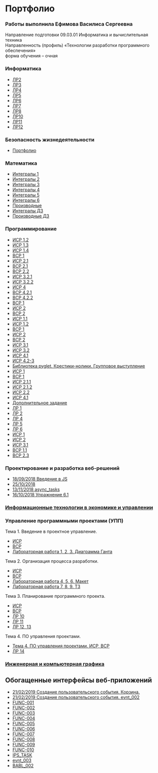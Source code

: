 # Портфолио
### Работы выполнила Ефимова Василиса Сергеевна
Направление подготовки 09.03.01 Информатика и вычислительная техника  
Направленность (профиль) «Технологии разработки программного обеспечения»  
форма обучения – очная

### Информатика
* [ЛР2](https://github.com/vasandria/informatics/blob/main/%D0%95%D1%84%D0%B8%D0%BC%D0%BE%D0%B2%D0%B0%20%D0%92%D0%B0%D1%81%D0%B8%D0%BB%D0%B8%D1%81%D0%B0%20%D0%9B%D0%A02.docx)
* [ЛР3](https://github.com/vasandria/informatics/blob/main/%D0%95%D1%84%D0%B8%D0%BC%D0%BE%D0%B2%D0%B0%20%D0%92%D0%B0%D1%81%D0%B8%D0%BB%D0%B8%D1%81%D0%B0%20%D0%9B%D0%A03.docx)
* [ЛР4](https://github.com/vasandria/informatics/blob/main/%D0%95%D1%84%D0%B8%D0%BC%D0%BE%D0%B2%D0%B0%20%D0%92%D0%B0%D1%81%D0%B8%D0%BB%D0%B8%D1%81%D0%B0%20%D0%9B%D0%A04.docx)
* [ЛР5](https://github.com/vasandria/informatics/blob/main/Efimova_Vasilisa_LR5.docx)
* [ЛР6](https://github.com/vasandria/informatics/blob/main/%D0%95%D1%84%D0%B8%D0%BC%D0%BE%D0%B2%D0%B0%20%D0%92%D0%B0%D1%81%D0%B8%D0%BB%D0%B8%D1%81%D0%B0%20%D0%9B%D0%A06%20(1).docx)
* [ЛР7](https://github.com/vasandria/informatics/blob/main/%D0%95%D1%84%D0%B8%D0%BC%D0%BE%D0%B2%D0%B0%20%D0%92%D0%B0%D1%81%D0%B8%D0%BB%D0%B8%D1%81%D0%B0%20%D0%9B%D0%A07%20(1).docx)
* [ЛР8](https://github.com/vasandria/informatics/blob/main/%D0%95%D1%84%D0%B8%D0%BC%D0%BE%D0%B2%D0%B0%20%D0%92%D0%B0%D1%81%D0%B8%D0%BB%D0%B8%D1%81%D0%B0%20%D0%9B%D0%A08.docx)
* [ЛР10](https://github.com/vasandria/informatics/blob/main/%D0%95%D1%84%D0%B8%D0%BC%D0%BE%D0%B2%D0%B0%20%D0%92%D0%B0%D1%81%D0%B8%D0%BB%D0%B8%D1%81%D0%B0%20%D0%9B%D0%A010.docx)
* [ЛР11](https://github.com/vasandria/informatics/blob/main/%D0%95%D1%84%D0%B8%D0%BC%D0%BE%D0%B2%D0%B0%20%D0%92%D0%B0%D1%81%D0%B8%D0%BB%D0%B8%D1%81%D0%B0%20%D0%9B%D0%A011.docx)
* [ЛР12](https://github.com/vasandria/informatics/blob/main/%D0%95%D1%84%D0%B8%D0%BC%D0%BE%D0%B2%D0%B0%20%D0%92%D0%B0%D1%81%D0%B8%D0%BB%D0%B8%D1%81%D0%B0%20%D0%9B%D0%A012.docx)

### Безопасность жизнедеятельности
* [Портфолио](https://github.com/vasandria/vasilisaefimova/blob/master/PORTFOLIO_BZhD_EFIMOVA_VS.docx)

###  Математика
* [Интегралы 1](https://github.com/vasandria/vasilisaefimova/tree/master/%D0%9C%D0%B0%D1%82%D0%B5%D0%BC%D0%B0%D1%82%D0%B8%D0%BA%D0%B0/%D0%98%D0%BD%D1%82%D0%B5%D0%B3%D1%80%D0%B0%D0%BB%D1%8B.%20%D0%A7%D0%B0%D1%81%D1%82%D1%8C%201)
* [Интегралы 2](https://github.com/vasandria/vasilisaefimova/tree/master/%D0%9C%D0%B0%D1%82%D0%B5%D0%BC%D0%B0%D1%82%D0%B8%D0%BA%D0%B0/%D0%98%D0%BD%D1%82%D0%B5%D0%B3%D1%80%D0%B0%D0%BB%D1%8B.%20%D0%A7%D0%B0%D1%81%D1%82%D1%8C%202)
* [Интегралы 3](https://github.com/vasandria/vasilisaefimova/tree/master/%D0%9C%D0%B0%D1%82%D0%B5%D0%BC%D0%B0%D1%82%D0%B8%D0%BA%D0%B0/%D0%98%D0%BD%D1%82%D0%B5%D0%B3%D1%80%D0%B0%D0%BB%D1%8B.%20%D0%A7%D0%B0%D1%81%D1%82%D1%8C%203)
* [Интегралы 4](https://github.com/vasandria/vasilisaefimova/tree/master/%D0%9C%D0%B0%D1%82%D0%B5%D0%BC%D0%B0%D1%82%D0%B8%D0%BA%D0%B0/%D0%98%D0%BD%D1%82%D0%B5%D0%B3%D1%80%D0%B0%D0%BB%D1%8B.%20%D0%A7%D0%B0%D1%81%D1%82%D1%8C%204)
* [Интегралы 5](https://github.com/vasandria/vasilisaefimova/tree/master/%D0%9C%D0%B0%D1%82%D0%B5%D0%BC%D0%B0%D1%82%D0%B8%D0%BA%D0%B0/%D0%98%D0%BD%D1%82%D0%B5%D0%B3%D1%80%D0%B0%D0%BB%D1%8B.%20%D0%A7%D0%B0%D1%81%D1%82%D1%8C%205)
* [Интегралы 6](https://github.com/vasandria/vasilisaefimova/tree/master/%D0%9C%D0%B0%D1%82%D0%B5%D0%BC%D0%B0%D1%82%D0%B8%D0%BA%D0%B0/%D0%98%D0%BD%D1%82%D0%B5%D0%B3%D1%80%D0%B0%D0%BB%D1%8B.%20%D0%A7%D0%B0%D1%81%D1%82%D1%8C%206)
* [Производные](https://github.com/vasandria/vasilisaefimova/tree/master/%D0%9C%D0%B0%D1%82%D0%B5%D0%BC%D0%B0%D1%82%D0%B8%D0%BA%D0%B0/%D0%9F%D1%80%D0%BE%D0%B8%D0%B7%D0%B2%D0%BE%D0%B4%D0%BD%D1%8B%D0%B5)
* [Интегралы ДЗ](https://github.com/vasandria/vasilisaefimova/blob/master/%D0%9C%D0%B0%D1%82%D0%B5%D0%BC%D0%B0%D1%82%D0%B8%D0%BA%D0%B0/%D0%95%D1%84%D0%B8%D0%BC%D0%BE%D0%B2%D0%B0%20%D0%92.%D0%A1.%20%D0%94%D0%97%20%D0%98%D0%BD%D1%82%D0%B5%D0%B3%D1%80%D0%B0%D0%BB%D1%8B.docx)
* [Производные ДЗ](https://github.com/vasandria/vasilisaefimova/blob/master/%D0%9C%D0%B0%D1%82%D0%B5%D0%BC%D0%B0%D1%82%D0%B8%D0%BA%D0%B0/%D0%95%D1%84%D0%B8%D0%BC%D0%BE%D0%B2%D0%B0%20%D0%92.%D0%A1.%20%D0%94%D0%97%20%D0%9F%D1%80%D0%BE%D0%B8%D0%B7%D0%B2%D0%BE%D0%B4%D0%BD%D1%8B%D0%B5.docx)

### Программирование

* [ИСР 1.2](https://github.com/vasandria/vasilisaefimova/blob/master/%D0%9F%D1%80%D0%BE%D0%B3%D1%80%D0%B0%D0%BC%D0%BC%D0%B8%D1%80%D0%BE%D0%B2%D0%B0%D0%BD%D0%B8%D0%B5/%D1%81%D0%B5%D0%BC%203/isr1/3_isr_1.2.py)
* [ИСР 1.3](https://github.com/vasandria/vasilisaefimova/blob/master/%D0%9F%D1%80%D0%BE%D0%B3%D1%80%D0%B0%D0%BC%D0%BC%D0%B8%D1%80%D0%BE%D0%B2%D0%B0%D0%BD%D0%B8%D0%B5/%D1%81%D0%B5%D0%BC%203/isr1/3_isr_1.3.py)
* [ИСР 1.4](https://github.com/vasandria/vasilisaefimova/blob/master/%D0%9F%D1%80%D0%BE%D0%B3%D1%80%D0%B0%D0%BC%D0%BC%D0%B8%D1%80%D0%BE%D0%B2%D0%B0%D0%BD%D0%B8%D0%B5/%D1%81%D0%B5%D0%BC%203/isr1/3_isr_1.4.py)
* [ВСР 1](https://github.com/vasandria/vasilisaefimova/blob/master/%D0%9F%D1%80%D0%BE%D0%B3%D1%80%D0%B0%D0%BC%D0%BC%D0%B8%D1%80%D0%BE%D0%B2%D0%B0%D0%BD%D0%B8%D0%B5/%D1%81%D0%B5%D0%BC%203/%D0%B2%D1%81%D1%801.docx)
* [ИСР 2.1](https://repl.it/@vasandria/RespectfulEvergreenOpposites)
* [ВСР 2.1](https://github.com/vasandria/vasilisaefimova/blob/master/%D0%9F%D1%80%D0%BE%D0%B3%D1%80%D0%B0%D0%BC%D0%BC%D0%B8%D1%80%D0%BE%D0%B2%D0%B0%D0%BD%D0%B8%D0%B5/%D1%81%D0%B5%D0%BC%203/3_vsr_2.2.py)
* [ВСР 2.2](https://github.com/vasandria/vasilisaefimova/blob/master/%D0%9F%D1%80%D0%BE%D0%B3%D1%80%D0%B0%D0%BC%D0%BC%D0%B8%D1%80%D0%BE%D0%B2%D0%B0%D0%BD%D0%B8%D0%B5/%D1%81%D0%B5%D0%BC%203/3_vsr_2.1.py)
* [ИСР 3.2.1](https://github.com/vasandria/vasilisaefimova/blob/master/%D0%9F%D1%80%D0%BE%D0%B3%D1%80%D0%B0%D0%BC%D0%BC%D0%B8%D1%80%D0%BE%D0%B2%D0%B0%D0%BD%D0%B8%D0%B5/%D1%81%D0%B5%D0%BC%203/3_vsr_3.2.1.py)
* [ИСР 3.2.2](https://github.com/vasandria/vasilisaefimova/blob/master/%D0%9F%D1%80%D0%BE%D0%B3%D1%80%D0%B0%D0%BC%D0%BC%D0%B8%D1%80%D0%BE%D0%B2%D0%B0%D0%BD%D0%B8%D0%B5/%D1%81%D0%B5%D0%BC%203/3_vsr_3.2.2.py)
* [ИСР 4](https://github.com/vasandria/vasilisaefimova/tree/master/%D0%9F%D1%80%D0%BE%D0%B3%D1%80%D0%B0%D0%BC%D0%BC%D0%B8%D1%80%D0%BE%D0%B2%D0%B0%D0%BD%D0%B8%D0%B5/%D1%81%D0%B5%D0%BC%204/isr_4)
* [ВСР 4.2.1](https://github.com/vasandria/vasilisaefimova/blob/master/%D0%9F%D1%80%D0%BE%D0%B3%D1%80%D0%B0%D0%BC%D0%BC%D0%B8%D1%80%D0%BE%D0%B2%D0%B0%D0%BD%D0%B8%D0%B5/%D1%81%D0%B5%D0%BC%204/vsr_4.py)
* [ВСР 4.2.2](https://repl.it/@vasandria/vsr4)
* [ВСР 1](https://repl.it/@vasandria/4vsr1)
* [ИСР 2](https://github.com/vasandria/vasilisaefimova/blob/master/%D0%9F%D1%80%D0%BE%D0%B3%D1%80%D0%B0%D0%BC%D0%BC%D0%B8%D1%80%D0%BE%D0%B2%D0%B0%D0%BD%D0%B8%D0%B5/%D1%81%D0%B5%D0%BC%204/isr2.py)
* [ВСР 2](https://repl.it/@vasandria/vsr2)
* [ИСР 1.1](https://github.com/vasandria/vasilisaefimova/blob/master/%D0%9F%D1%80%D0%BE%D0%B3%D1%80%D0%B0%D0%BC%D0%BC%D0%B8%D1%80%D0%BE%D0%B2%D0%B0%D0%BD%D0%B8%D0%B5/%D1%81%D0%B5%D0%BC%205/isr_1.1.md)
* [ИСР 1.2](https://github.com/vasandria/vasilisaefimova/tree/master/%D0%9F%D1%80%D0%BE%D0%B3%D1%80%D0%B0%D0%BC%D0%BC%D0%B8%D1%80%D0%BE%D0%B2%D0%B0%D0%BD%D0%B8%D0%B5/%D1%81%D0%B5%D0%BC%205/isr_1)
* [ВСР 1](https://github.com/vasandria/vasilisaefimova/blob/master/%D0%9F%D1%80%D0%BE%D0%B3%D1%80%D0%B0%D0%BC%D0%BC%D0%B8%D1%80%D0%BE%D0%B2%D0%B0%D0%BD%D0%B8%D0%B5/%D1%81%D0%B5%D0%BC%205/vsr_1.md)
* [ИСР 2](https://github.com/vasandria/vasilisaefimova/blob/master/%D0%9F%D1%80%D0%BE%D0%B3%D1%80%D0%B0%D0%BC%D0%BC%D0%B8%D1%80%D0%BE%D0%B2%D0%B0%D0%BD%D0%B8%D0%B5/%D1%81%D0%B5%D0%BC%205/isr_2.py)
* [ВСР 2](https://github.com/vasandria/vasilisaefimova/blob/master/%D0%9F%D1%80%D0%BE%D0%B3%D1%80%D0%B0%D0%BC%D0%BC%D0%B8%D1%80%D0%BE%D0%B2%D0%B0%D0%BD%D0%B8%D0%B5/%D1%81%D0%B5%D0%BC%205/vsr_2.py)
* [ИСР 3.1](https://github.com/vasandria/vasilisaefimova/blob/master/%D0%9F%D1%80%D0%BE%D0%B3%D1%80%D0%B0%D0%BC%D0%BC%D0%B8%D1%80%D0%BE%D0%B2%D0%B0%D0%BD%D0%B8%D0%B5/%D1%81%D0%B5%D0%BC%205/isr_3.py)
* [ИСР 3.2](https://github.com/vasandria/vasilisaefimova/blob/master/%D0%9F%D1%80%D0%BE%D0%B3%D1%80%D0%B0%D0%BC%D0%BC%D0%B8%D1%80%D0%BE%D0%B2%D0%B0%D0%BD%D0%B8%D0%B5/%D1%81%D0%B5%D0%BC%205/isr_3.2.py)
* [ИСР 4.1]()
* [ИСР 4.2-3](https://github.com/vasandria/vasilisaefimova/tree/master/%D0%9F%D1%80%D0%BE%D0%B3%D1%80%D0%B0%D0%BC%D0%BC%D0%B8%D1%80%D0%BE%D0%B2%D0%B0%D0%BD%D0%B8%D0%B5/%D1%81%D0%B5%D0%BC%205/isr_4.1)
* [Библиотека pyglet. Крестики-нолики. Групповое выступление](https://github.com/vasandria/vasilisaefimova/tree/master/%D0%9F%D1%80%D0%BE%D0%B3%D1%80%D0%B0%D0%BC%D0%BC%D0%B8%D1%80%D0%BE%D0%B2%D0%B0%D0%BD%D0%B8%D0%B5/%D1%81%D0%B5%D0%BC%206/krestiki-noliki)
* [ИСР 1](https://github.com/vasandria/vasilisaefimova/tree/master/%D0%9F%D1%80%D0%BE%D0%B3%D1%80%D0%B0%D0%BC%D0%BC%D0%B8%D1%80%D0%BE%D0%B2%D0%B0%D0%BD%D0%B8%D0%B5/%D1%81%D0%B5%D0%BC%206/isr_1)
* [ВСР 1](https://github.com/vasandria/vasilisaefimova/blob/master/%D0%9F%D1%80%D0%BE%D0%B3%D1%80%D0%B0%D0%BC%D0%BC%D0%B8%D1%80%D0%BE%D0%B2%D0%B0%D0%BD%D0%B8%D0%B5/%D1%81%D0%B5%D0%BC%206/vsr_1.py)
* [ИСР 2.1.1](https://github.com/vasandria/vasilisaefimova/blob/master/%D0%9F%D1%80%D0%BE%D0%B3%D1%80%D0%B0%D0%BC%D0%BC%D0%B8%D1%80%D0%BE%D0%B2%D0%B0%D0%BD%D0%B8%D0%B5/%D1%81%D0%B5%D0%BC%206/isr2.py)
* [ИСР 2.1.2](https://github.com/vasandria/vasilisaefimova/blob/master/%D0%9F%D1%80%D0%BE%D0%B3%D1%80%D0%B0%D0%BC%D0%BC%D0%B8%D1%80%D0%BE%D0%B2%D0%B0%D0%BD%D0%B8%D0%B5/%D1%81%D0%B5%D0%BC%206/isr_2.1.py)
* [ИСР 2.2](https://github.com/vasandria/vasilisaefimova/blob/master/%D0%9F%D1%80%D0%BE%D0%B3%D1%80%D0%B0%D0%BC%D0%BC%D0%B8%D1%80%D0%BE%D0%B2%D0%B0%D0%BD%D0%B8%D0%B5/%D1%81%D0%B5%D0%BC%206/isr_2.2.py)
* [ИСР 4.1](https://github.com/vasandria/vasilisaefimova/blob/master/%D0%9F%D1%80%D0%BE%D0%B3%D1%80%D0%B0%D0%BC%D0%BC%D0%B8%D1%80%D0%BE%D0%B2%D0%B0%D0%BD%D0%B8%D0%B5/%D1%81%D0%B5%D0%BC%206/isr_4.1.md)
* [Дополнительное задание ](https://repl.it/@vasandria/dop)
* [ЛР 1](https://github.com/herzenuni/sem7-task1-vasandria)
* [ЛР 2](https://repl.it/@vasandria/sem7-task2#main.py)
* [ЛР 4](https://github.com/vasandria/prog7_lr4)
* [ЛР 5](https://github.com/vasandria/prog7_lr5)
* [ЛР 6](https://github.com/vasandria/prog7_lr6)
* [ИСР 1](https://repl.it/@vasandria/RoyalChartreuseMozbot#main.py)
* [ИСР 2](https://repl.it/@vasandria/LeafyDarkturquoiseSolution#main.py)
* [ИСР 3.1](https://github.com/vasandria/CouchDB_project)
* [ВСР 1.1](https://github.com/vasandria/vasilisaefimova/blob/master/%D0%9F%D1%80%D0%BE%D0%B3%D1%80%D0%B0%D0%BC%D0%BC%D0%B8%D1%80%D0%BE%D0%B2%D0%B0%D0%BD%D0%B8%D0%B5/%D1%81%D0%B5%D0%BC%207/vsr_1.md)
* [ВСР 2.3](https://github.com/vasandria/vasilisaefimova/blob/master/%D0%9F%D1%80%D0%BE%D0%B3%D1%80%D0%B0%D0%BC%D0%BC%D0%B8%D1%80%D0%BE%D0%B2%D0%B0%D0%BD%D0%B8%D0%B5/%D1%81%D0%B5%D0%BC%207/vsr2/main.py)

### Проектирование и разработка веб-решений

* [18/09/2018 Введение в JS](https://kodaktor.ru/g/task_2ad84)
* [25/10/2018](/js/25-10-2018)
* [13/11/2018 async_tasks](https://codepen.io/anon/pen/XyqVZv)
* [16/10/2018 Упражнение 6.1](/js/16-10-18)

### [Информационные технологии в экономике и управлении](https://github.com/vasandria/ITEM)
### Управление программными проектами (УПП)
Тема 1. Введение в проектное управление.  
* [ИСР](https://github.com/ctel-prj-mng/3-ivt-17-t1-vasandria/blob/master/ISR.md)
* [ВСР](https://github.com/ctel-prj-mng/3-ivt-17-t1-vasandria/blob/master/VSR.md)
* [Лабораторная работа 1, 2, 3. Диаграмма Ганта](https://github.com/ctel-prj-mng/1-gantt-60218-vasandria)

Тема 2. Организация процесса разработки.  
* [ИСР](https://github.com/ctel-prj-mng/3-ivt-17-t2-vasandria/blob/master/ISR.md)
* [ВСР](https://github.com/ctel-prj-mng/3-ivt-17-t2-vasandria/blob/master/VSR.md)
* [Лабораторная работа 4, 5, 6. Макет](https://github.com/ctel-prj-mng/2-wireframe-130218-vasandria/blob/master/wireframe.md)
* [Лабораторная работа 7, 8, 9. ТЗ](https://github.com/ctel-prj-mng/3-tz-200218-vasandria/blob/master/requirements.md)

Тема 3. Планирование программного проекта.  
* [ИСР](https://github.com/ctel-prj-mng/3-ivt-17-t3-vasandria/blob/master/ISR.md)
* [ВСР](https://github.com/ctel-prj-mng/3-ivt-17-t3-vasandria/blob/master/VSR.md)
* [ЛР 10](https://github.com/vasandria/lr10UPP/blob/master/README.md)
* [ЛР 11](https://github.com/vasandria/lr11UPP/blob/master/README.md)
* [ЛР 12, 13](https://docs.google.com/document/d/13ZBLtBshuCr_7Sx8rnl0I6iR01MHmkF2Zu_7Tgo8pIU/edit?usp=sharing)

Тема 4. ПО управления проектами.  
* [Тема 4. ПО управления проектами. ИСР, ВСР]()
* [ЛР 14](https://github.com/ctel-prj-mng/3-ivt-17-t4-vasandria)

### [Инженерная и компьютерная графика](https://github.com/vasandria/graphics/blob/master/README.md)






## Обогащенные интерфейсы веб-приложений

* [21/02/2019 Создание пользовательского события. Корзина.](https://kodaktor.ru/custom_d842f "Создание пользовательского события. Корзина.")
* [21/02/2019 Создание пользовательского события. evnt_002 ](https://kodaktor.ru/custom_a96fb)
* [FUNC-001](https://kodaktor.ru/b83d4ca)
* [FUNC-002](https://kodaktor.ru/func_7c211)
* [FUNC-003](https://kodaktor.ru/func_2a666)
* [FUNC-004](https://kodaktor.ru/func_1b1b4)
* [FUNC-005](https://kodaktor.ru/func_cd358)
* [FUNC-006](https://kodaktor.ru/func_69721)
* [FUNC-007](https://kodaktor.ru/func_8fb66)
* [FUNC-008](https://kodaktor.ru/func_83990)
* [FUNC-009](https://kodaktor.ru/func_e4522)
* [FUNC-010](https://kodaktor.ru/b83d4ca)
* [IPS_TASK](https://kodaktor.ru/9e8363b)
* [evnt_003 ](https://kodaktor.ru/evnt_51c8a)
* [BABL_002](https://kodaktor.ru/bind02032018_fe671)






